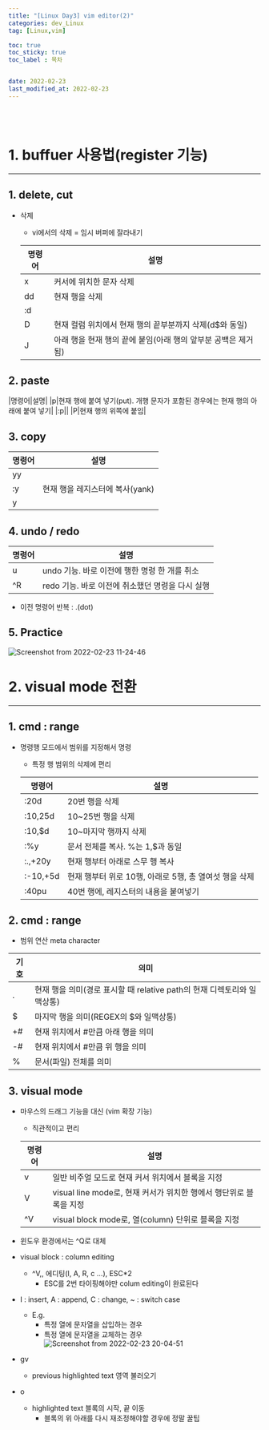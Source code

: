 ```yaml
---
title: "[Linux Day3] vim editor(2)"
categories: dev_Linux
tag: [Linux,vim]

toc: true
toc_sticky: true
toc_label : 목차


date: 2022-02-23
last_modified_at: 2022-02-23
---
```

<br>
<br>

# 1. buffuer 사용법(register 기능)
---
## 1. delete, cut
* 삭제
    - vi에서의 삭제 = 임시 버퍼에 잘라내기

    |명령어|설명|
    |---|---|
    |x|커서에 위치한 문자 삭제<Delete>|
    |dd|현재 행을 삭제|
    |:d||
    |D|현재 컬럼 위치에서 현재 행의 끝부분까지 삭제(d$와 동일)|
    |J|아래 행을 현재 행의 끝에 붙임(아래 행의 앞부분 공백은 제거됨)|

## 2. paste

|명령어|설명|
|p|현재 행에 붙여 넣기(put). 개행 문자가 포함된 경우에는 현재 행의 아래에 붙여 넣기|
|:p||
|P|현재 행의 위쪽에 붙임|

## 3. copy

|명령어|설명|
|---|---|
|yy||
|:y|현재 행을 레지스터에 복사(yank)|
|y||

## 4. undo / redo

|명령어|설명|
|---|---|
|u|undo 기능. 바로 이전에 행한 명령 한 개를 취소|
|^R|redo 기능. 바로 이전에 취소했던 명령을 다시 실행|

- 이전 명령어 반복 : .(dot)

## 5. Practice
![Screenshot from 2022-02-23 11-24-46](https://user-images.githubusercontent.com/58837749/155300544-06b09cc6-dc00-4964-82f0-7f8311a33bb1.png)

# 2. visual mode 전환
---
## 1. cmd : range
* 명령행 모드에서 범위를 지정해서 명령
    - 특정 행 범위의 삭제에 편리

    |명령어|설명|
    |---|---|
    |:20d|20번 행을 삭제|
    |:10,25d|10~25번 행을 삭제|
    |:10,$d|10~마지막 행까지 삭제|
    |:%y|문서 전체를 복사. %는 1,$과 동일|
    |:.,+20y|현재 행부터 아래로 스무 행 복사|
    |:-10,+5d|현재 행부터 위로 10행, 아래로 5행, 총 열여섯 행을 삭제|
    |:40pu|40번 행에, 레지스터의 내용을 붙여넣기|

## 2. cmd : range
* 범위 연산 meta character 

|기호|의미|
|---|---|
|.|현재 행을 의미(경로 표시할 때 relative path의 현재 디렉토리와 일맥상통)|
|$|마지막 행을 의미(REGEX의 $와 일맥상통)|
|+#|현재 위치에서 #만큼 아래 행을 의미|
|-#|현재 위치에서 #만큼 위 행을 의미|
|%|문서(파일) 전체를 의미|

## 3. visual mode
* 마우스의 드래그 기능을 대신 (vim 확장 기능)
    - 직관적이고 편리

    |명령어|설명|
    |---|---|
    |v|일반 비주얼 모드로 현재 커서 위치에서 블록을 지정|
    |V|visual line mode로, 현재 커서가 위치한 행에서 행단위로 블록을 지정| 
    |^V|visual block mode로, 열(column) 단위로 블록을 지정|

* 윈도우 환경에서는 ^Q로 대체

* visual block : column editing
    - ^V,, 에디팅(I, A, R, c ...), ESC*2 
        + ESC를 2번 타이핑해야만 colum editing이 완료된다
* I : insert, A : append, C : change, ~ : switch case
    -  E.g.
          + 특정 열에 문자열을 삽입하는 경우
          + 특정 열에 문자열을 교체하는 경우 
          ![Screenshot from 2022-02-23 20-04-51](https://user-images.githubusercontent.com/58837749/155307431-8c95cc4a-d243-421c-adf9-28eea50c8bc8.png)

* gv
    - previous highlighted text 영역 불러오기
* o
    - highlighted text 블록의 시작, 끝 이동
        + 블록의 위 아래를 다시 재조정해야할 경우에 정말 꿀팁  